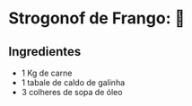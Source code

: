 # Strogonof de Frango: :chicken:

## Ingredientes

- 1 Kg de carne
- 1 tabale de caldo de galinha
- 3 colheres de sopa de óleo







